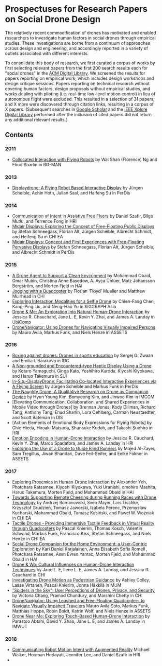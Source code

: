 # Prospectuses for Research Papers on Social Drone Design

The relatively recent commodification of drones has motivated and enabled researchers to investigate human factors in social drones through empirical studies. These investigations are borne from a continuum of approaches across design and engineering, and accordingly reported in a variety of outlets associated with different interests.

To consolidate this body of research, we first curated a corpus of works by first selecting relevant papers from the first 200 search results each for "social drones" in the [ACM Digital Library](https://dl.acm.org). We screened the results for papers reporting on empirical work, which includes design workshops and design critique sessions. Papers reporting on technical research without covering human factors, design proposals without empirical studies, and works dealing with piloting (i.e. real-time low-level motion control) in lieu of autonomous flight were excluded. This resulted in a selection of 31 papers, and X more were discovered through citation links, resulting in a corpus of X papers. (Subsequent searches in [Google Scholar](https://scholar.google.com) and the [IEEE Xplore Digital Library](https://ieeexplore.ieee.org/) performed after the inclusion of cited papers did not return any additional relevant results.}

## Contents

### 2011

- [Collocated Interaction with Flying Robots](2011_Ng_Collocated.md) by Wai Shan (Florence) Ng and Ehud Sharlin in RO-MAN

### 2013

- [Displaydrone: A Flying Robot Based Interactive Display](2013_Scheible_Displaydrone.md) by Jürgen Scheible, Achin Hoth, Julian Saal, and Haifeng Su in PerDis

### 2014

- [Communication of Intent in Assistive Free Flyers]() by Daniel Szafir, Bilge Mutlu, and Terrence Fong in HRI
- [Midair Displays: Exploring the Concept of Free-Floating Public Displays](2014_Schneegass_Exploring.md) by Stefan Schneegass, Florian Alt, Jürgen Scheible, Albrecht Schmidt, and Heifeng Su ın CHI EA
- [Midair Displays: Concept and First Experiences with Free-Floating Pervasive Displays](2014_Schneegass_PerDis.md) by Stefan Schneegass, Florian Alt, Jürgen Scheible, and Albrecht Schmidt in PerDis

### 2015

- [A Drone Agent to Support a Clean Environment]() by Mohammad Obaid, Omar Mubin, Christina Anne Basedow, A. Ayça Ünlüer, Matz Johansson Bergström, and Morten Fjeld ın HAI
- [Jogging with a Quadcopter]() by Florian 'Floyd' Mueller and Matthew Muirhead in CHI
- [Exploring Interaction Modalities for a Selfie Drone]() by Chien-Fang Chen, Kang-Ping Liu, and Neng-Hao Yu in SIGGRAPH Asia
- [Drone & Me: An Exploration Into Natural Human-Drone Interaction]() by Jessica R. Chauchard, Jane L. E, Kevin Y. Zhai, and James A. Landay in UbiComp
- [DroneNavigator: Using Drones for Navigating Visually Impaired Persons]() by Mauro Avila, Markus Funk, and Niels Henze in ASSETS

### 2016

- [Boxing against drones: Drones in sports education]() by Sergej G. Zwaan and Emilia I. Barakova in IDC
- [A Non-grounded and Encountered-type Haptic Display Using a Drone]() by Kotaro Yamaguchi, Ginga Kato, Yoshihiro Kuroda, Kiyoshi Kiyokawa, and Haruo Takemura in SUI
- [In-Situ-DisplayDrone: Facilitating Co-located Interactive Experiences via A Flying Screen]() by Jürgen Scheible and Markus Funk in PerDis
- [The Naughty Drone: A Qualitative Research on Drone as Companion Device]() by Hyun Young Kim, Bomyeong Kim, and Jinwoo Kim in IMCOM
- [Elevating Communication, Collaboration, and Shared Experiences in Mobile Video through Drones] by Brennan Jones, Kody Dillman, Richard Tang, Anthony Tang, Ehud Sharlin, Lora Oehlberg, Carman Neustaedter, and Scott Bateman in DIS
- [Action Elements of Emotional Body Expressions for Flying Robots] by Chie Hieda, Hiroaki Matsuda, Shunsuke Kudoh, and Takashi Suehiro in HRI
- [Emotion Encoding in Human-Drone Interaction]() by Jessica R. Cauchard, Kevin Y. Zhai, Marco Spadafora, and James A. Landay in HRI
- [Exploring the Use of a Drone to Guide Blind Runners]() by Majed Al-Zayer, Sam Tregillus, Jiwan Bhandari, Dave Feil-Seifer, and Eelke Folmer in ASSETS

### 2017

- [Exploring Proxemics in Human-Drone Interaction]() by Alexander Yeh, Photchara Ratsamee, Kiyoshi Kiyokawa, Yuki Uranishi, omohiro Mashita, Haruo Takemura, Morten Fjeld, and Mohammad Obaid in HAI
- [Towards Supporting Remote Cheering during Running Races with Drone Technology]() by Andrzej Romanowski, Sven Mayer, Lars Lischke, Krzysztof Grudzień, Tomasz Jaworski, Izabela Perenc, Przemysław Kucharski, Mohammad Obaid, Tomasz Kosiński, and Paweł W. Woźniak in CHI EA
- [Tactile Drones - Providing Immersive Tactile Feedback in Virtual Reality through Quadcopters]() by Pascal Knierim, Thomas Kosch, Valentin Schwind, Markus Funk, Francisco Kiss, Stefan Schneegass, and Niels Henze in CHI EA
- [Social Drone Companion for the Home Environment: a User-Centric Exploration]() by Kari Daniel Karjalainen, Anna Elisabeth Sofia Romell , Photchara Ratsamee, Asım Evren Yantac, Morten Fjeld, and Mohammad Obaid in HAI
- [Drone & Wo: Cultural Influences on Human-Drone Interaction Techniques]() by Jane L. E, Ilene L. E, James A. Landay, and Jessica R. Cauchard in CHI
- [Investigating Drone Motion as Pedestrian Guidance]() by Ashley Colley, Lasse Virtanen, Pascal Knierim, Jonna Häkkilä in MUM
- ["Spiders in the Sky": User Perceptions of Drones, Privacy, and Security]() by Victoria Chang, Pramod Chundury, and Marshini Chetty in CHI
- [DroneNavigator: Using Leashed and Free-Floating Quadcopters to Navigate Visually Impaired Travelers]() Mauro Avila Soto, Markus Funk, Matthias Hoppe, Robin Boldt, Katrin Wolf, and Niels Henze in ASSETS
- [Drone Near Me: Exploring Touch-Based Human-Drone Interaction]() by Parastoo Abtahi, David Y. Zhao, Jane L. E, and James A. Landay in IMWUT

### 2018

- [Communicating Robot Motion Intent with Augmented Reality]() Michael Walker, Hooman Hedayati, Jennifer Lee, and Daniel Szafir in HRI
- 

